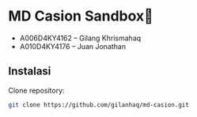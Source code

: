 # MD Casion Sandbox🥪

- A006D4KY4162 – Gilang Khrismahaq
- A010D4KY4176 – Juan Jonathan

## Instalasi

Clone repository:

```sh
git clone https://github.com/gilanhaq/md-casion.git
